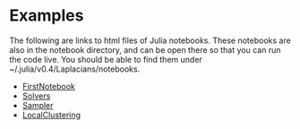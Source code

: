 # Examples

The following are links to html files of Julia notebooks.
These notebooks are also in the notebook directory, and can be open there so that you can run the code live.
You should be able to find them under ~/.julia/v0.4/Laplacians/notebooks.

* [FirstNotebook](http://github.com/danspielman/Laplacians.jl/blob/master/notebooks/FirstNotebook.ipynb)
* [Solvers](http://github.com/danspielman/Laplacians.jl/blob/master/notebooks/Solvers.ipynb)
* [Sampler](http://github.com/danspielman/Laplacians.jl/blob/master/notebooks/Sampler.ipynb)
* [LocalClustering](https://github.com/danspielman/Laplacians.jl/blob/master/notebooks/LocalClustering.ipynb)
